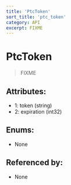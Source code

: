 ```yaml
---
title: 'PtcToken'
sort_title: 'ptc_token'
category: API
excerpt: FIXME
---
```


# PtcToken

> FIXME

## Attributes:

- 1: token (string)
- 2: expiration (int32)

## Enums:

- None

## Referenced by:

- None
